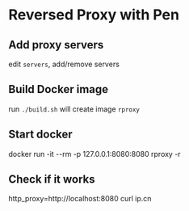 # Reversed Proxy with Pen

## Add proxy servers

edit `servers`, add/remove servers

## Build Docker image

run `./build.sh` will create image `rproxy`

## Start docker

  docker run -it --rm -p 127.0.0.1:8080:8080 rproxy -r 

## Check if it works

  http_proxy=http://localhost:8080 curl ip.cn
